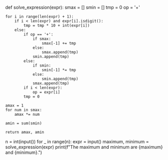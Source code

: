 def solve_expression(expr):
    smax = []
    smin = []
    tmp = 0
    op = '+'
    
    for i in range(len(expr) + 1):
        if i < len(expr) and expr[i].isdigit():
            tmp = tmp * 10 + int(expr[i])
        else:
            if op == '+':
                if smax:
                    smax[-1] += tmp
                else:
                    smax.append(tmp)
                smin.append(tmp)
            else:
                if smin:
                    smin[-1] *= tmp
                else:
                    smin.append(tmp)
                smax.append(tmp)
            if i < len(expr):
                op = expr[i]
            tmp = 0
    
    amax = 1
    for num in smax:
        amax *= num
    
    amin = sum(smin)
    
    return amax, amin

n = int(input())
for _ in range(n):
    expr = input()
    maximum, minimum = solve_expression(expr)
    print(f"The maximum and minimum are {maximum} and {minimum}.")

